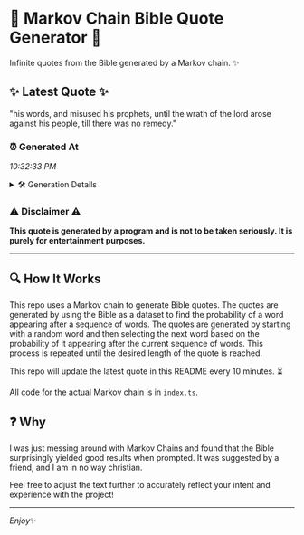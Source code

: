 # 📖 Markov Chain Bible Quote Generator 📖

Infinite quotes from the Bible generated by a Markov chain. ✨

## ✨ Latest Quote ✨
"his words, and misused his prophets, until the wrath of the lord arose against his people, till there was no remedy."

### ⏰ Generated At
*10:32:33 PM*

<details>
    <summary>🛠️ Generation Details</summary>
    <p>
        <strong>🌱 Seed:</strong> his<br>
        <strong>🔄 Iterations:</strong> 20<br>
        <strong>📜 Context History:</strong><br>[ his ]: words,<br>[ his, words, ]: and<br>[ his, words,, and ]: misused<br>[ his, words,, and, misused ]: his<br>[ his, words,, and, misused, his ]: prophets,<br>[ his, words,, and, misused, his, prophets, ]: until<br>[ words,, and, misused, his, prophets,, until ]: the<br>[ and, misused, his, prophets,, until, the ]: wrath<br>[ misused, his, prophets,, until, the, wrath ]: of<br>[ his, prophets,, until, the, wrath, of ]: the<br>[ prophets,, until, the, wrath, of, the ]: lord<br>[ until, the, wrath, of, the, lord ]: arose<br>[ the, wrath, of, the, lord, arose ]: against<br>[ wrath, of, the, lord, arose, against ]: his<br>[ of, the, lord, arose, against, his ]: people,<br>[ the, lord, arose, against, his, people, ]: till<br>[ lord, arose, against, his, people,, till ]: there<br>[ arose, against, his, people,, till, there ]: was<br>[ against, his, people,, till, there, was ]: no<br>[ his, people,, till, there, was, no ]: remedy.<br>
    </p>
</details>

### ⚠️ Disclaimer ⚠️
**This quote is generated by a program and is not to be taken seriously. It is purely for entertainment purposes.**

---

## 🔍 How It Works

This repo uses a Markov chain to generate Bible quotes. The quotes are generated by using the Bible as a dataset to find the probability of a word appearing after a sequence of words. The quotes are generated by starting with a random word and then selecting the next word based on the probability of it appearing after the current sequence of words. This process is repeated until the desired length of the quote is reached.

This repo will update the latest quote in this README every 10 minutes. ⏳

All code for the actual Markov chain is in `index.ts`.

## ❓ Why

I was just messing around with Markov Chains and found that the Bible surprisingly yielded good results when prompted. 
It was suggested by a friend, and I am in no way christian.

Feel free to adjust the text further to accurately reflect your intent and experience with the project!

---

*Enjoy*✨

